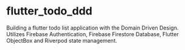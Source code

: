 # flutter_todo_ddd
 Building a flutter todo list application with the Domain Driven Design. Utilizes Firebase Authentication, Firebase Firestore Database, Flutter ObjectBox and Riverpod state management.
